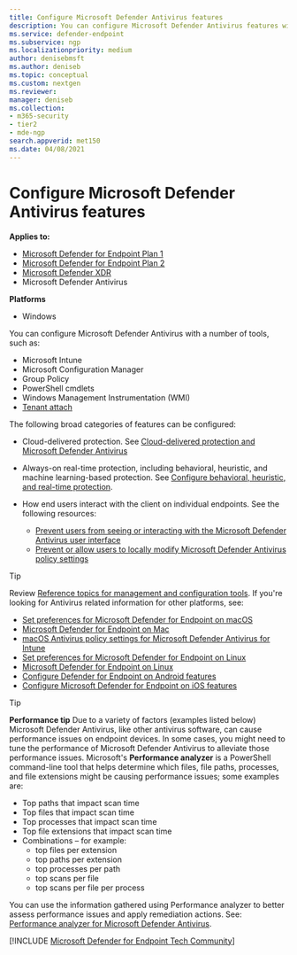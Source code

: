 ```yaml
---
title: Configure Microsoft Defender Antivirus features
description: You can configure Microsoft Defender Antivirus features with Intune, Microsoft Configuration Manager, Group Policy, and PowerShell.
ms.service: defender-endpoint
ms.subservice: ngp
ms.localizationpriority: medium
author: denisebmsft
ms.author: deniseb
ms.topic: conceptual
ms.custom: nextgen
ms.reviewer:
manager: deniseb
ms.collection: 
- m365-security
- tier2
- mde-ngp
search.appverid: met150
ms.date: 04/08/2021
---
```


# Configure Microsoft Defender Antivirus features


**Applies to:**

- [Microsoft Defender for Endpoint Plan 1](https://go.microsoft.com/fwlink/p/?linkid=2154037)
- [Microsoft Defender for Endpoint Plan 2](https://go.microsoft.com/fwlink/p/?linkid=2154037)
- [Microsoft Defender XDR](https://go.microsoft.com/fwlink/?linkid=2118804)
- Microsoft Defender Antivirus

**Platforms**
- Windows

You can configure Microsoft Defender Antivirus with a number of tools, such as:

- Microsoft Intune
- Microsoft Configuration Manager
- Group Policy
- PowerShell cmdlets
- Windows Management Instrumentation (WMI)
- [Tenant attach](/mem/configmgr/tenant-attach/)

The following broad categories of features can be configured:

- Cloud-delivered protection. See [Cloud-delivered protection and Microsoft Defender Antivirus](cloud-protection-microsoft-defender-antivirus.md)

- Always-on real-time protection, including behavioral, heuristic, and machine learning-based protection. See [Configure behavioral, heuristic, and real-time protection](configure-protection-features-microsoft-defender-antivirus.md).

- How end users interact with the client on individual endpoints. See the following resources:
  - [Prevent users from seeing or interacting with the Microsoft Defender Antivirus user interface](prevent-end-user-interaction-microsoft-defender-antivirus.md)
  - [Prevent or allow users to locally modify Microsoft Defender Antivirus policy settings](configure-local-policy-overrides-microsoft-defender-antivirus.md)

> [!TIP]
> Review [Reference topics for management and configuration tools](configuration-management-reference-microsoft-defender-antivirus.md).
> If you're looking for Antivirus related information for other platforms, see:
> - [Set preferences for Microsoft Defender for Endpoint on macOS](mac-preferences.md)
> - [Microsoft Defender for Endpoint on Mac](microsoft-defender-endpoint-mac.md)
> - [macOS Antivirus policy settings for Microsoft Defender Antivirus for Intune](/mem/intune/protect/antivirus-microsoft-defender-settings-macos)
> - [Set preferences for Microsoft Defender for Endpoint on Linux](linux-preferences.md)
> - [Microsoft Defender for Endpoint on Linux](microsoft-defender-endpoint-linux.md)
> - [Configure Defender for Endpoint on Android features](android-configure.md)
> - [Configure Microsoft Defender for Endpoint on iOS features](ios-configure-features.md)

> [!TIP]
> **Performance tip** Due to a variety of factors (examples listed below) Microsoft Defender Antivirus, like other antivirus software, can cause performance issues on endpoint devices. In some cases, you might need to tune the performance of Microsoft Defender Antivirus to alleviate those performance issues. Microsoft's **Performance analyzer** is a PowerShell command-line tool that helps determine which files, file paths, processes, and file extensions might be causing performance issues; some examples are:
>
> - Top paths that impact scan time
> - Top files that impact scan time
> - Top processes that impact scan time
> - Top file extensions that impact scan time
> - Combinations – for example:
>   - top files per extension
>   - top paths per extension
>   - top processes per path
>   - top scans per file
>   - top scans per file per process
>
> You can use the information gathered using Performance analyzer to better assess performance issues and apply remediation actions. 
> See: [Performance analyzer for Microsoft Defender Antivirus](tune-performance-defender-antivirus.md).
>

[!INCLUDE [Microsoft Defender for Endpoint Tech Community](../../includes/defender-mde-techcommunity.md)]
